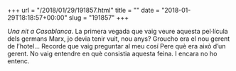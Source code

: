 +++
url = "/2018/01/29/191857.html"
title = ""
date = "2018-01-29T18:18:57+00:00"
slug = "191857"
+++

*Una nit a Casablanca*. La primera vegada que vaig veure aquesta pel·lícula dels germans Marx, jo devia tenir vuit, nou anys? Groucho era el nou gerent de l’hotel… Recorde que vaig preguntar al meu cosí Pere què era això d’un gerent. No vaig entendre en què consistia aquesta feina. I encara no ho entenc.


